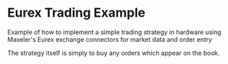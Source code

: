 Eurex Trading Example
=====================

Example of how to implement a simple trading strategy in hardware using Maxeler's Eurex exchange connectors for market data and order entry

The strategy itself is simply to buy any orders which appear on the book.
